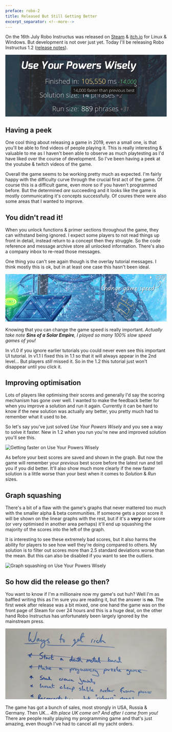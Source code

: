 ```yaml
---
preface: robo-2
title: Released But Still Getting Better
excerpt_separator: <!--more-->
---
```

On the 16th July Robo Instructus was released on [Steam](https://store.steampowered.com/app/1032170) & [itch.io](https://bigabgames.itch.io/robo-instructus) for Linux & Windows. But development is not over just yet. Today I'll be releasing Robo Instructus 1.2 ([release notes](https://github.com/big-ab-games/robo-instructus/releases/tag/1.2)).

<p align="center">
  <img align="center" src="/assets/2019-07-26/best-comparison-time.jpg" />
</p>
<!--more-->

## Having a peek
One cool thing about releasing a game in 2019, even a small one, is that you'll be able to find videos of people playing it. This is really interesting & valuable to me as I haven't been able to observe as much playtesting as I'd have liked over the course of development. So I've been having a peek at the youtube & twitch videos of the game.

Overall the game seems to be working pretty much as expected. I'm fairly happy with the difficulty curve through the crucial first act of the game. Of course this is a difficult game, even more so if you haven't programmed before. But the determined _are_ succeeding and it looks like the game is mostly communicating it's concepts successfully. Of coures there were also some areas that I wanted to improve.

## You didn't read it!
When you unlock functions & primer sections throughout the game, they can withstand being ignored. I expect some players to not read things up front in detail, instead return to a concept then they struggle. So the code reference and message archive store all unlocked information. There's also a company inbox to re-read those messages.

One thing you can't see again though is the overlay tutorial messages. I think mostly this is ok, but in at least one case this hasn't been ideal.

![](/assets/2019-07-26/change-speed.jpg)

Knowing that you can change the game speed is really important. _Actually take note **Sins of a Solar Empire**, I played so many 100% slow speed games of you!_

In v1.0 if you ignore earlier tutorials you could never even see this important UI tutorial. In v1.1 I fixed this in 1.1 so that it will always appear in the 2nd level... But players _still_ missed it. So in the 1.2 this tutorial just won't disappear until you click it.

## Improving optimisation
Lots of players like optimising their scores and generally I'd say the scoring mechanism has gone over well. I wanted to make the feedback better for when you improve a solution and run it again. Currently it can be hard to know if the new solution was actually any better, you pretty much had to remember what it used to be.

So let's say you've just solved _Use Your Powers Wisely_ and you see a way to solve it faster. New in 1.2 when you run you're new and improved solution you'll see this.

![](https://user-images.githubusercontent.com/2331607/61949715-a12b2480-afa3-11e9-9d2d-734cde91a79e.gif "Getting faster on Use Your Powers Wisely")

As before your best scores are saved and shown in the graph. But now the game will remember your _previous_ best score before the latest run and tell you if you did better. It'll also show much more clearly if the new faster solution is a little worse than your best when it comes to _Solution_ & _Run_ sizes.

## Graph squashing
There's a bit of a flaw with the game's graphs that never mattered too much with the smaller alpha & beta communities. If someone gets a poor score it will be shown on the linear graphs with the rest, but if it's a **very** poor score (or very optimised in another area perhaps) it'll end up squashing the majority of the scores into the left of the graph.

It is interesting to see these extremely bad scores, but it also harms the ability for players to see how well they're doing compared to others. My solution is to filter out scores more than 2.5 standard deviations worse than the mean. But this can also be disabled if you want to see the outliers.

![](https://user-images.githubusercontent.com/2331607/61949239-0bdb6080-afa2-11e9-973c-7070471d555e.gif "Graph squashing on Use Your Powers Wisely")

## So how did the release go then?
You want to know if I'm a millionaire now my game's out huh? Well I'm as baffled writing this as I'm sure you are reading it, but the answer is **no**. The first week after release was a bit mixed, one one hand the game was on the front page of Steam for over 24 hours and this is a huge deal, on the other hand Robo Instructus has unfortunately been largely ignored by the mainstream press.

![](/assets/2019-07-26/ways-to-get-rich.jpg "Hmmm I don't see what I'm doing wrong...")

The game has got a bunch of sales, most strongly in USA, Russia & Germany. Then UK... _4th place UK come on? And after I came from you!_ There are people really playing my programming game and that's just amazing, even though I've had to cancel all my yacht orders.
